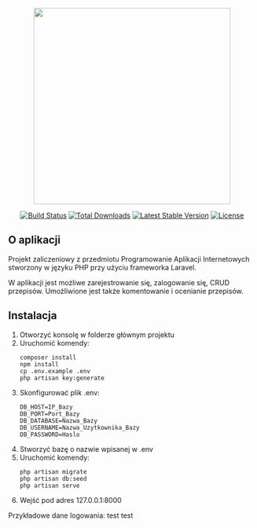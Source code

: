 <p align="center"><a href="https://laravel.com" target="_blank"><img src="https://raw.githubusercontent.com/laravel/art/master/logo-lockup/5%20SVG/2%20CMYK/1%20Full%20Color/laravel-logolockup-cmyk-red.svg" width="400"></a></p>

<p align="center">
<a href="https://travis-ci.org/laravel/framework"><img src="https://travis-ci.org/laravel/framework.svg" alt="Build Status"></a>
<a href="https://packagist.org/packages/laravel/framework"><img src="https://img.shields.io/packagist/dt/laravel/framework" alt="Total Downloads"></a>
<a href="https://packagist.org/packages/laravel/framework"><img src="https://img.shields.io/packagist/v/laravel/framework" alt="Latest Stable Version"></a>
<a href="https://packagist.org/packages/laravel/framework"><img src="https://img.shields.io/packagist/l/laravel/framework" alt="License"></a>
</p>

## O aplikacji

Projekt zaliczeniowy z przedmiotu Programowanie Aplikacji Internetowych stworzony w języku PHP przy użyciu frameworka Laravel. 

W aplikacji jest możliwe zarejestrowanie się, zalogowanie się, CRUD przepisów. Umożliwione jest także komentowanie i ocenianie przepisów.

## Instalacja

1. Otworzyć konsolę w folderze głównym projektu
2. Uruchomić komendy:
    ```
	composer install
	npm install
	cp .env.example .env
	php artisan key:generate
    ```
3. Skonfigurować plik .env:
    ```
    DB_HOST=IP_Bazy
    DB_PORT=Port_Bazy
    DB_DATABASE=Nazwa_Bazy
    DB_USERNAME=Nazwa_Uzytkownika_Bazy
    DB_PASSWORD=Haslo
    ```
4. Stworzyć bazę o nazwie wpisanej w .env
5. Uruchomić komendy:
    ```
	php artisan migrate
	php artisan db:seed
	php artisan serve
    ```
6. Wejść pod adres 127.0.0.1:8000

Przykładowe dane logowania: test test